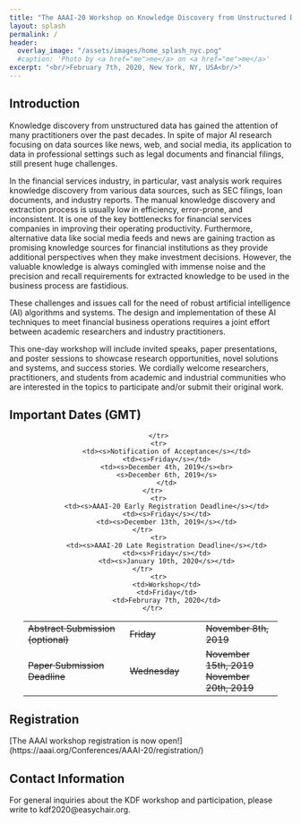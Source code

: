 ```yaml
---
title: "The AAAI-20 Workshop on Knowledge Discovery from Unstructured Data in Financial Services"
layout: splash
permalink: /
header:
  overlay_image: "/assets/images/home_splash_nyc.png"
  #caption: 'Photo by <a href="me">me</a> on <a href="me">me</a>'
excerpt: "<br/>February 7th, 2020, New York, NY, USA<br/>"
---
```


<h2>Introduction</h2>

Knowledge discovery from unstructured data has gained the attention of many practitioners over the past decades. In spite of major AI research focusing on data sources like news, web, and social media, its application to data in professional settings such as legal documents and financial filings, still present huge challenges.

In the financial services industry, in particular, vast analysis work requires knowledge discovery from various data sources, such as SEC filings, loan documents, and industry reports. The manual knowledge discovery and extraction process is usually low in efficiency, error-prone, and inconsistent. It is one of the key bottlenecks for financial services companies in improving their operating productivity. Furthermore, alternative data like social media feeds and news are gaining traction as promising knowledge sources for financial institutions as they provide additional perspectives when they make investment decisions. However, the valuable knowledge is always comingled with immense noise and the precision and recall requirements for extracted knowledge to be used in the business process are fastidious.

These challenges and issues call for the need of robust artificial intelligence (AI) algorithms and systems. The design and implementation of these AI techniques to meet financial business operations requires a joint effort between academic researchers and industry practitioners.

This one-day workshop will include invited speaks, paper presentations, and poster sessions to showcase research opportunities, novel solutions and systems, and success stories. We cordially welcome researchers, practitioners, and students from academic and industrial communities who are interested in the topics to participate and/or submit their original work.

<h2 id="dates">Important Dates (GMT)</h2>
<center>
<table style="width: 90%">
    <tbody>
        <tr>
            <td style="width: 40%;"><s>Abstract Submission (optional)</s></td>
            <td style="width: 30%;"><s>Friday</s></td>
            <td><s>November 8th, 2019</s></td>
        </tr>
        <tr>
            <td><s>Paper Submission Deadline</s></td>
            <td><s>Wednesday</s></td>
            <td><s>November 15th, 2019</s><br>
                <s>November 20th, 2019</s>
            </td>
            
        </tr>
        <tr>
            <td><s>Notification of Acceptance</s></td>
            <td><s>Friday</s></td>
            <td><s>December 4th, 2019</s><br>
            <s>December 6th, 2019</s>
            </td>
        </tr>   
        <tr>
            <td><s>AAAI-20 Early Registration Deadline</s></td>
            <td><s>Friday</s></td>
            <td><s>December 13th, 2019</s></td>
        </tr>        
        <tr>
            <td><s>AAAI-20 Late Registration Deadline</s></td>
            <td><s>Friday</s></td>
            <td><s>January 10th, 2020</s></td>
        </tr>        
        <tr>
            <td>Workshop</td>
            <td>Friday</td>
            <td>Februray 7th, 2020</td>
        </tr>   
</tbody>
</table>
</center>

<h2 id='registration'>Registration</h2>
[The AAAI workshop registration is now open!](https://aaai.org/Conferences/AAAI-20/registration/)

<h2 id='contact'>Contact Information</h2>
For general inquiries about the KDF workshop and participation, please write to kdf2020@easychair.org.
